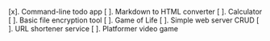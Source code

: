 [x]. Command-line todo app
[ ]. Markdown to HTML converter
[ ]. Calculator
[ ]. Basic file encryption tool
[ ]. Game of Life
[ ]. Simple web server CRUD
[ ]. URL shortener service
[ ]. Platformer video game
